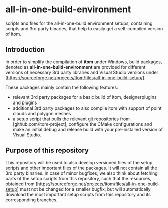 # all-in-one-build-environment
scripts and files for the all-in-one-build environment setups, containing scripts and 3rd party binaries, that help to easily get a self-compiled version of itom.

## Introduction
In order to simplify the compilation of **itom** under Windows, build packages, denoted as **all-in-one-build-environment** are provided for different versions of necessary 3rd party libraries and Visual Studio versions under [https://sourceforge.net/projects/itom/files/all-in-one-build-setup/]. 

These packages mainly contain the following features:

* relevant 3rd party packages for a basic build of itom, designerplugins and plugins
* additional 3rd party packages to also compile itom with support of point clouds and polygon meshes
* a setup script that pulls the relevant git repositories from [github.com/itom-project], configure the CMake configurations and make an initial debug and release build with your pre-installed version of Visual Studio.

## Purpose of this repository
This repository will be used to also develop versioned files of the setup scripts and other important files of the packages. It will not contain all the 3rd party binaries. In case of minor bugfixes, we also think about fetching parts of the setup scripts from this repository, such that the resources, obtained from [https://sourceforge.net/projects/itom/files/all-in-one-build-setup] must not be changed for a smaller bugfix, but will automatically download the most important setup scripts from this repository and its corresponding branches.
